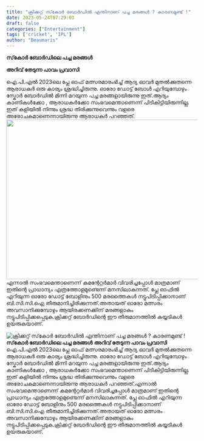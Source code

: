 ```yaml
---
title: "ക്രിക്കറ്റ് സ്‌കോര്‍ ബോര്‍ഡിൽ എന്തിനാണ് പച്ച മരങ്ങള്‍ ? കാരണമുണ്ട് !"
date: 2023-05-24T07:29:03
draft: false
categories: ["Entertainment"]
tags: ['cricket', 'IPL']
author: "Beaumaris"
---
```


<strong>സ്‌കോര്‍ ബോര്‍ഡിലെ പച്ച മരങ്ങള്‍</strong>

<strong>അറിവ് തേടുന്ന പാവം പ്രവാസി </strong>

ഐ.പി.എല്‍ 2023ലെ പ്ലേ ഓഫ് മത്സരമാരംഭിച്ച് ആദ്യ ഓവര്‍ മുതല്‍ക്കുതന്നെ ആരാധകര്‍ ഒരു കാര്യം ശ്രദ്ധിച്ചിരുന്നു. ഓരോ ഡോട്ട് ബോള്‍ എറിയുമ്പോഴും സ്കോർ ബോർഡിൽ മിന്നി മറയുന്ന പച്ച മരങ്ങളായിരുന്നു ഇത്.ആദ്യം കാണികള്‍ക്കോ , ആരാധകര്‍ക്കോ സംഭവമെന്താണെന്ന് പിടികിട്ടിയിരുന്നില്ല. ഇത് കളിയില്‍ നിന്നും ശ്രദ്ധ തിരിക്കുന്നുവെന്നും വളരെ അരോചകമാണെന്നായിരുന്നു ആരാധകര്‍ പറഞ്ഞത്.<a href="https://cdn.boolokam.com/articles/2023/05/r3r3rrr.jpg"><img class="size-large wp-image-396730 aligncenter" src="https://cdn.boolokam.com/articles/2023/05/r3r3rrr-1024x538.jpg" alt="" width="800" height="420" /></a>എന്നാല്‍ സംഭവമെന്താണെന്ന് കമന്റേറ്റര്‍മാര്‍ വിവരിച്ചപ്പോള്‍ മാത്രമാണ് ഇതിന്റെ പ്രാധാന്യം എത്രത്തോളമുണ്ടെന്ന് മനസിലാകുന്നത്. പ്ലേ ഓഫില്‍ എറിയുന്ന ഓരോ ഡോട്ട് ബോളിനും 500 മരത്തൈകള്‍ നട്ടുപിടിപ്പിക്കാനാണ് ബി.സി.സി.ഐ തീരുമാനിച്ചിരിക്കുന്നത്.അതായത് ഓരോ മത്സരം അവസാനിക്കുമ്പോഴും ആയിരക്കണക്കിന് മരങ്ങളാകും നട്ടുപിടിപ്പിക്കപ്പെടുക.ക്രിക്കറ്റ് ബോര്‍ഡിന്റെ ഈ തീരുമാനത്തില്‍ കയ്യടികള്‍ ഉയരുകയാണ്.


![ക്രിക്കറ്റ് സ്‌കോര്‍ ബോര്‍ഡിൽ എന്തിനാണ് പച്ച മരങ്ങള്‍ ? കാരണമുണ്ട് !](https://cdn.boolokam.com/articles/2023/05/r3r3rrr-1024x538.jpg)**സ്‌കോര്‍ ബോര്‍ഡിലെ പച്ച മരങ്ങള്‍** **അറിവ് തേടുന്ന പാവം പ്രവാസി** ഐ.പി.എല്‍ 2023ലെ പ്ലേ ഓഫ് മത്സരമാരംഭിച്ച് ആദ്യ ഓവര്‍ മുതല്‍ക്കുതന്നെ ആരാധകര്‍ ഒരു കാര്യം ശ്രദ്ധിച്ചിരുന്നു. ഓരോ ഡോട്ട് ബോള്‍ എറിയുമ്പോഴും സ്കോർ ബോർഡിൽ മിന്നി മറയുന്ന പച്ച മരങ്ങളായിരുന്നു ഇത്.ആദ്യം കാണികള്‍ക്കോ , ആരാധകര്‍ക്കോ സംഭവമെന്താണെന്ന് പിടികിട്ടിയിരുന്നില്ല. ഇത് കളിയില്‍ നിന്നും ശ്രദ്ധ തിരിക്കുന്നുവെന്നും വളരെ അരോചകമാണെന്നായിരുന്നു ആരാധകര്‍ പറഞ്ഞത്.[](https://cdn.boolokam.com/articles/2023/05/r3r3rrr.jpg)എന്നാല്‍ സംഭവമെന്താണെന്ന് കമന്റേറ്റര്‍മാര്‍ വിവരിച്ചപ്പോള്‍ മാത്രമാണ് ഇതിന്റെ പ്രാധാന്യം എത്രത്തോളമുണ്ടെന്ന് മനസിലാകുന്നത്. പ്ലേ ഓഫില്‍ എറിയുന്ന ഓരോ ഡോട്ട് ബോളിനും 500 മരത്തൈകള്‍ നട്ടുപിടിപ്പിക്കാനാണ് ബി.സി.സി.ഐ തീരുമാനിച്ചിരിക്കുന്നത്.അതായത് ഓരോ മത്സരം അവസാനിക്കുമ്പോഴും ആയിരക്കണക്കിന് മരങ്ങളാകും നട്ടുപിടിപ്പിക്കപ്പെടുക.ക്രിക്കറ്റ് ബോര്‍ഡിന്റെ ഈ തീരുമാനത്തില്‍ കയ്യടികള്‍ ഉയരുകയാണ്.
